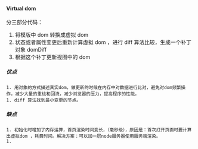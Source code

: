 #### Virtual dom 

分三部分代码：

1. 将模版中 dom 转换成虚拟 dom
2. 状态或者属性变更后重新计算虚拟 dom ，进行 diff 算法比较，生成一个补丁对象 domDiff
3. 根据这个补丁更新视图中的 dom



##### 优点

	1. 用对象的方式描述真实dom，做更新的时候在内存中对数据进行比对，避免对dom频繁操作，减少大量的重绘和回流，减少浏览器的压力，提高程序的性能。
	1. diff 算法找到最小变更的节点。

##### 缺点

	1. 初始化时增加了内存运算，首页渲染时间变长，（毫秒级），原因是：首次打开页面时要计算出虚拟dom ，耗费时间。解决方案：可以加一层node服务器使用服务端渲染。
	1. 